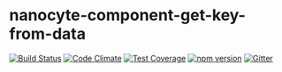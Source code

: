 # nanocyte-component-get-key-from-data

[![Build Status](https://travis-ci.org/octoblu/nanocyte-component-get-key-from-data.svg?branch=master)](https://travis-ci.org/octoblu/nanocyte-component-get-key-from-data)
[![Code Climate](https://codeclimate.com/github/octoblu/nanocyte-component-get-key-from-data/badges/gpa.svg)](https://codeclimate.com/github/octoblu/nanocyte-component-get-key-from-data)
[![Test Coverage](https://codeclimate.com/github/octoblu/nanocyte-component-get-key-from-data/badges/coverage.svg)](https://codeclimate.com/github/octoblu/nanocyte-component-get-key-from-data)
[![npm version](https://badge.fury.io/js/nanocyte-component-get-key-from-data.svg)](http://badge.fury.io/js/nanocyte-component-get-key-from-data)
[![Gitter](https://badges.gitter.im/octoblu/help.svg)](https://gitter.im/octoblu/help)
